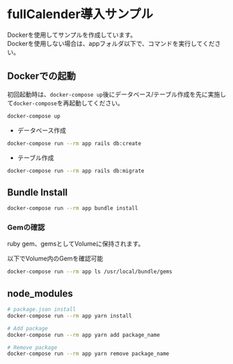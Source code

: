 # fullCalender導入サンプル

Dockerを使用してサンプルを作成しています。  
Dockerを使用しない場合は、appフォルダ以下で、コマンドを実行してください。

## Dockerでの起動
初回起動時は、`docker-compose up`後にデータベース/テーブル作成を先に実施して`docker-compose`を再起動してください。
```bash
docker-compose up
```

* データベース作成
```bash
docker-compose run --rm app rails db:create
```

* テーブル作成
```bash
docker-compose run --rm app rails db:migrate
```

## Bundle Install
```bash
docker-compose run --rm app bundle install
```

### Gemの確認
ruby gem、gemsとしてVolumeに保持されます。

以下でVolume内のGemを確認可能
```bash
docker-compose run --rm app ls /usr/local/bundle/gems
```

## node_modules
```bash
# package.json install
docker-compose run --rm app yarn install

# Add package
docker-compose run --rm app yarn add package_name

# Remove package
docker-compose run --rm app yarn remove package_name
```
